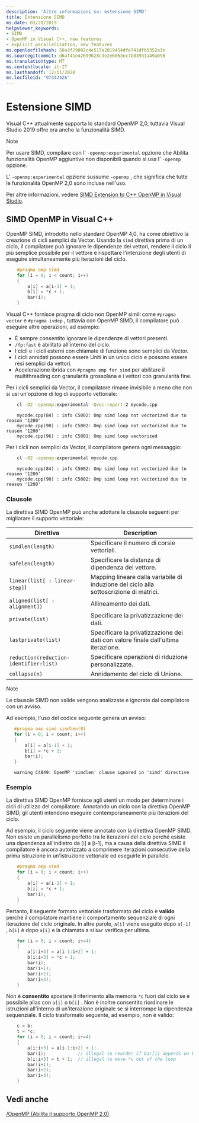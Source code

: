 ```yaml
---
description: 'Altre informazioni su: estensione SIMD'
title: Estensione SIMD
ms.date: 03/20/2019
helpviewer_keywords:
- SIMD
- OpenMP in Visual C++, new features
- explicit parallelization, new features
ms.openlocfilehash: 58a3f29002c4e517a2019454dfe741dfb5352a3e
ms.sourcegitcommit: d6af41e42699628c3e2e6063ec7b03931a49a098
ms.translationtype: MT
ms.contentlocale: it-IT
ms.lasthandoff: 12/11/2020
ms.locfileid: "97342426"
---
```

# <a name="simd-extension"></a>Estensione SIMD

Visual C++ attualmente supporta lo standard OpenMP 2,0, tuttavia Visual Studio 2019 offre ora anche la funzionalità SIMD.

> [!NOTE]
> Per usare SIMD, compilare con l' `-openmp:experimental` opzione che Abilita funzionalità OpenMP aggiuntive non disponibili quando si usa l' `-openmp` opzione.
>
> L' `-openmp:experimental` opzione sussume `-openmp` , che significa che tutte le funzionalità OpenMP 2,0 sono incluse nell'uso.

Per altre informazioni, vedere [SIMD Extension to C++ OpenMP in Visual Studio](https://devblogs.microsoft.com/cppblog/simd-extension-to-c-openmp-in-visual-studio/).

## <a name="openmp-simd-in-visual-c"></a>SIMD OpenMP in Visual C++

OpenMP SIMD, introdotto nello standard OpenMP 4,0, ha come obiettivo la creazione di cicli semplici da Vector. Usando la `simd` direttiva prima di un ciclo, il compilatore può ignorare le dipendenze dei vettori, rendere il ciclo il più semplice possibile per il vettore e rispettare l'intenzione degli utenti di eseguire simultaneamente più iterazioni del ciclo.

```c
    #pragma omp simd
    for (i = 0; i < count; i++)
    {
        a[i] = a[i-1] + 1;
        b[i] = *c + 1;
        bar(i);
    }
```

Visual C++ fornisce pragma di ciclo non OpenMP simili come `#pragma vector` e `#pragma ivdep` , tuttavia con OpenMP SIMD, il compilatore può eseguire altre operazioni, ad esempio:

- È sempre consentito ignorare le dipendenze di vettori presenti.
- `/fp:fast` è abilitato all'interno del ciclo.
- I cicli e i cicli esterni con chiamate di funzione sono semplici da Vector.
- I cicli annidati possono essere Uniti in un unico ciclo e possono essere resi semplici da vettori.
- Accelerazione ibrida con `#pragma omp for simd` per abilitare il multithreading con granularità grossolana e i vettori con granularità fine.  

Per i cicli semplici da Vector, il compilatore rimane invisibile a meno che non si usi un'opzione di log di supporto vettoriale:

```cmd
    cl -O2 -openmp:experimental -Qvec-report:2 mycode.cpp
```

```Output
    mycode.cpp(84) : info C5002: Omp simd loop not vectorized due to reason '1200'
    mycode.cpp(90) : info C5002: Omp simd loop not vectorized due to reason '1200'
    mycode.cpp(96) : info C5001: Omp simd loop vectorized
```

Per i cicli non semplici da Vector, il compilatore genera ogni messaggio:

```cmd
    cl -O2 -openmp:experimental mycode.cpp
```

```Output
    mycode.cpp(84) : info C5002: Omp simd loop not vectorized due to reason '1200'
    mycode.cpp(90) : info C5002: Omp simd loop not vectorized due to reason '1200'
```

### <a name="clauses"></a>Clausole

La direttiva SIMD OpenMP può anche adottare le clausole seguenti per migliorare il supporto vettoriale:

|Direttiva|Description|
|---|---|
|`simdlen(length)`|Specificare il numero di corsie vettoriali.|
|`safelen(length)`|Specificare la distanza di dipendenza del vettore.|
|`linear(list[ : linear-step]`)|Mapping lineare dalla variabile di induzione del ciclo alla sottoscrizione di matrici.|
|`aligned(list[ : alignment])`|Allineamento dei dati.|
|`private(list)`|Specificare la privatizzazione dei dati.|
|`lastprivate(list)`|Specificare la privatizzazione dei dati con valore finale dall'ultima iterazione.|
|`reduction(reduction-identifier:list)`|Specificare operazioni di riduzione personalizzate.|
|`collapse(n)`|Annidamento del ciclo di Unione.|

> [!NOTE]
> Le clausole SIMD non valide vengono analizzate e ignorate dal compilatore con un avviso.
>
> Ad esempio, l'uso del codice seguente genera un avviso:
>
> ```c
>    #pragma omp simd simdlen(8)
>    for (i = 0; i < count; i++)
>    {
>        a[i] = a[i-1] + 1;
>        b[i] = *c + 1;
>        bar(i);
>    }
> ```
>
> ```Output
>    warning C4849: OpenMP 'simdlen' clause ignored in 'simd' directive
> ```

### <a name="example"></a>Esempio
  
La direttiva SIMD OpenMP fornisce agli utenti un modo per determinare i cicli di utilizzo del compilatore. Annotando un ciclo con la direttiva OpenMP SIMD, gli utenti intendono eseguire contemporaneamente più iterazioni del ciclo.

Ad esempio, il ciclo seguente viene annotato con la direttiva OpenMP SIMD. Non esiste un parallelismo perfetto tra le iterazioni del ciclo perché esiste una dipendenza all'indietro da [i] a [i-1], ma a causa della direttiva SIMD il compilatore è ancora autorizzato a comprimere iterazioni consecutive della prima istruzione in un'istruzione vettoriale ed eseguirle in parallelo.

```c
    #pragma omp simd
    for (i = 0; i < count; i++)
    {
        a[i] = a[i-1] + 1;
        b[i] = *c + 1;
        bar(i);
    }
```

Pertanto, il seguente formato vettoriale trasformato del ciclo è **valido** perché il compilatore mantiene il comportamento sequenziale di ogni iterazione del ciclo originale. In altre parole, `a[i]` viene eseguito dopo `a[-1]` , `b[i]` è dopo `a[i]` e la chiamata a si `bar` verifica per ultima.

```c
    for (i = 0; i < count; i+=4)
    {
        a[i:i+3] = a[i-1:i+2] + 1;
        b[i:i+3] = *c + 1;
        bar(i);
        bar(i+1);
        bar(i+2);
        bar(i+3);
    }
```

Non è **consentito** spostare il riferimento alla memoria `*c` fuori dal ciclo se è possibile alias con `a[i]` o `b[i]` . Non è inoltre consentito riordinare le istruzioni all'interno di un'iterazione originale se si interrompe la dipendenza sequenziale. Il ciclo trasformato seguente, ad esempio, non è valido:

```c
    c = b;
    t = *c;
    for (i = 0; i < count; i+=4)
    {
        a[i:i+3] = a[i-1:i+2] + 1;
        bar(i);            // illegal to reorder if bar[i] depends on b[i]
        b[i:i+3] = t + 1;  // illegal to move *c out of the loop
        bar(i+1);
        bar(i+2);
        bar(i+3);
    }
```

## <a name="see-also"></a>Vedi anche

[/OpenMP (Abilita il supporto OpenMP 2,0)](../../build/reference/openmp-enable-openmp-2-0-support.md)<br/>
